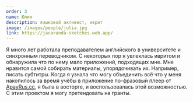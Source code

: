 ```yaml
---
order: 3
name: Юлия
description: языковой активист, иврит
image: /images/people/julia.jpg
link: https://jacaranda-sketches.web.app/
---
```


Я много лет работала преподавателем английского в университете и синхронным переводчиком. С некоторых пор я увлеклась ивритом и обнаружила что по нему мало приложений, подходящих мне. Мне нравится самой собирать материалы, упорядочивать их. Например, писать субтитры. Когда я узнала что могу объединить всё что у меня накопилось за время учёбы в приложение по-фразовый плеер от [ApayRus.cc](https://ApayRus.cc), я была в восторге, и воспользовалась этой возможностью. С этим проектом я могу претендовать на гранты.
